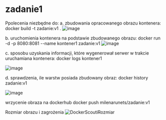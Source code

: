 # zadanie1
Ppolecenia niezbędne do:
a.	zbudowania opracowanego obrazu kontenera:
docker build -t zadanie:v1 .
 ![image](https://github.com/Indrawi1/zadanie1/assets/98088474/3c12bc0b-6c95-455a-b241-36d7e31344e4)


b.	uruchomienia kontenera na podstawie zbudowanego obrazu:
docker run -d -p 8080:8081 --name kontener1 zadanie:v1
 ![image](https://github.com/Indrawi1/zadanie1/assets/98088474/959ca9a5-9c8e-401d-975d-b6f0d8961543)

c.	sposobu uzyskania informacji, które wygenerował serwer w trakcie uruchamiana kontenera:
docker logs kontener1

![image](https://github.com/Indrawi1/zadanie1/assets/98088474/f02e2ff0-559a-4909-a941-fb69584c1625)

d.	sprawdzenia, ile warstw posiada zbudowany obraz:
docker history zadanie:v1

![image](https://github.com/Indrawi1/zadanie1/assets/98088474/d4f99b31-780e-4178-a5f2-c2a115fe63d8)

wrzycenie obraza na dockerhub
docker push milenarunets/zadanie:v1

Rozmiar obrazu i zagrożenia 
![DockerScoutiRozmiar](https://github.com/Indrawi1/zadanie1/assets/98088474/b6e1428a-926b-4d8e-bb15-d004481d95a9)

